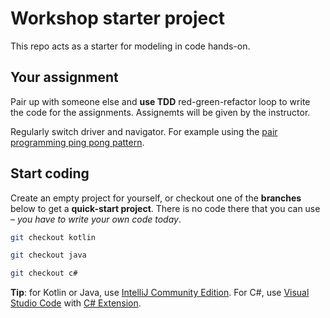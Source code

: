 # Workshop starter project

This repo acts as a starter for modeling in code hands-on.


## Your assignment

Pair up with someone else and **use TDD** red-green-refactor loop to write the code for the assignments. Assignemts will be given by the instructor.

Regularly switch driver and navigator. For example using the [pair programming ping pong pattern](https://openpracticelibrary.com/practice/ping-pong-programming/).


## Start coding

Create an empty project for yourself, or checkout one of the **branches** below to get a **quick-start project**. There is no code there that you can use – _you have to write your own code today_.

```bash
git checkout kotlin
```

```bash
git checkout java
```

```bash
git checkout c#
```

**Tip**: for Kotlin or Java, use [IntelliJ Community Edition](https://www.jetbrains.com/idea/download).
For C#, use [Visual Studio Code](https://code.visualstudio.com/Download)
with [C# Extension](https://marketplace.visualstudio.com/items?itemName=ms-dotnettools.csharp).
